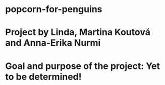 # popcorn-for-penguins
# Project by Linda, Martina Koutová and Anna-Erika Nurmi
# Goal and purpose of the project: Yet to be determined!
